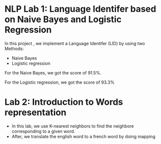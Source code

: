 # NLP Lab 1: Language Identifer based on Naive Bayes and Logistic Regression
In this project , we implement a Language Identifer (LID) by using two Methods:
- Naive Bayes
- Logistic regression

For the Naive Bayes, we got the score of 91.5%.

For the Logistic regression, we got the score of 93.3%

# Lab 2: Introduction to Words representation
- In this lab, we use K-nearest neighbors to find the neighbore corresponding to a given word.
- After, we translate the english word to a french word by doing mapping
